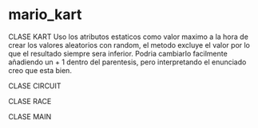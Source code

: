# mario_kart

CLASE KART
Uso los atributos estaticos como valor maximo a la hora de crear los valores aleatorios con random, el metodo excluye el valor por lo que el resultado siempre sera inferior.
Podria cambiarlo facilmente añadiendo un + 1 dentro del parentesis, pero interpretando el enunciado creo que esta bien.

CLASE CIRCUIT

CLASE RACE

CLASE MAIN

